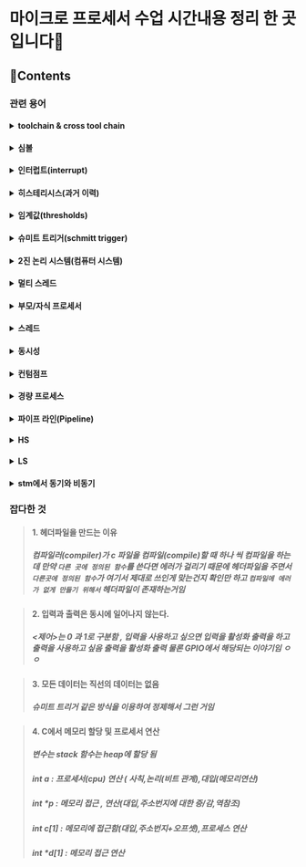 # 마이크로 프로세서 수업 시간내용 정리 한 곳 입니다💽
<!-- <a href="https://hits.seeyoufarm.com"><img src="https://hits.seeyoufarm.com/api/count/incr/badge.svg?url=https%3A%2F%2Fgithub.com%2F%2FTIL&count_bg=%2379C83D&title_bg=%23555555&icon=&icon_color=%23E7E7E7&title=hits&edge_flat=false"/></a> -->

## 📑Contents
### 관련 용어
#### <details markdown="1"><summary>toolchain & cross tool chain</summary><p>- toolchain : 프로그램(실행파일) 개발을 하는데 필요한 개발 도구들의 모임(간단하게 말하면 컴파일러)<br>- cross-toolchain : 컴파일 해서 만든 실행코드가 컴파일한 os 가 아닌 다른 os에서 실행코드를 생성하는 컴파일러를 말함</p></details>
#### <details markdown="1"><summary>심볼</summary><p>- 심볼 : 컴파일 과정에서 아직 처리되지 않은 전역변수 & 함수 이름<br>-> 나중에 심볼이 메모리 주소로 변하게 되는데 이게 처리 되면 심볼 처리 됨 아니면 심볼 처리 안됬다고 말함<br> 심볼이 생기는 이유 : C 컴파일을 할 때 하나씩 하는데 다른 파일에 함수가 정의되어있을 수도 있어서 심볼로 미리 남겨놓는 거임 주소를 처리 하지 않고</p></details>
#### <details markdown="1"><summary>인터럽트(interrupt)</summary><p>(입출력 하드웨어에서)예외 상황이 발생하여 처리 가능하도록 알려주는 것을 말함<br></p></details>
#### <details markdown="1"><summary>히스테리시스(과거 이력)</summary><p>물질이 거쳐온 과거가 현재 상태에 영향을 주는 현상<br></p></details>
#### <details markdown="1"><summary>임계값(thresholds)</summary><p>물질이 어떠한 현상에 의해 변할 때 , 상태가 변하는 경계의 상태를 임계라고 함. 약간 내가 이해한 방식으로 풀어 쓰자면 디지털 신호가 0 과 1로 나뉘는데 이 값이 정확히 0 과 1로 맞아 떨어지는 것이 아니라서 어떤 특정 값을 넘어가면 1 로 치고 어떤 특정값보다 작으면 0 으로 치는 이 특정값을 임게값이라고 부르는 것 같음<br></p></details>
#### <details markdown="1"><summary>슈미트 트리거(schmitt trigger)</summary><p>`임계값` 2개를 만들어서 정제하는거<br><img src="https://mblogthumb-phinf.pstatic.net/20111009_279/eslectures_1318150622693zdPy7_JPEG/debouncing_circuit.jpg?type=w2" /><br>여기 보이는 `VT+` 하고 `VT−` 이게 임계값임 이걸 기준으로 `VT+`를 넘어가면 1로 취급하고 `VT-` 값 보다 낮으면 0으로 취급하는게 슈미트 트리거 방식임</p></details>
#### <details markdown="1"><summary>2진 논리 시스템(컴퓨터 시스템)</summary><p>모든 것들을 2개로 처리하는것<br>{논리 : 1 , 논리 : 0}</p></details>
#### <details markdown="1"><summary>멀티 스레드</summary><p>: 하나의 프로세스 내에서 둘 이상의 스레드가 동시에 작업을 수행하는 것</p></details>
#### <details markdown="1"><summary>부모/자식 프로세서</summary><p>: 부모 프로세서 : 프로세서를 만드는 프로세서<br>자식 프로세서 :만듬 당한 프로세서</p></details>
#### <details markdown="1"><summary>스레드</summary><p>: 스레드 : 프로세서에 비해 자원을 덜 차지함</p></details>
#### <details markdown="1"><summary>동시성</summary><p>: 동시성 : 동시에 처리함 , 하지만 속도가 느려지지 않음 그렇다고 빨라지는 것도 아님<br>이게 뭔 소리냐? => 처리하는 인원이 늘어나면서 동시에 처리함 -> 작업량이 줄어듬 -> 시간이 줄어든거임<br>--->작업 효율이 올라감 작업량을 더 늘릴 수 있음</p></details>
#### <details markdown="1"><summary>컨텀점프</summary><p>: 상위 개념을 보면 하위개념이 이해됨</p></details>
#### <details markdown="1"><summary>경량 프로세스</summary><p>: 스레드 약간 그런 개념 가벼운 프로세스</p></details>
#### <details markdown="1"><summary>파이프 라인(Pipeline)</summary><p>1단계 : Instruction Fetch(명령어를 메모리에서 가져옴)<br>2단계 : Instruction Decode(명령어를 해석)<br>3단계 : Execution(명령어 실행)<br>4단계 : Memory access(특정 위치에 접근)<br>5단계 : Write Back(레지스터에 다시 씀)</p></details>
#### <details markdown="1"><summary>HS</summary><p>- HSE(High speed External) : 높은 주파수의 클럭으로 PLL을 거쳐 System Clockd으로 입력된다.<br>- HSI(high speed Internal) : stm32 에 내장되어 있는 RC발진 회로로 전원 인가 시 처음 동작하는 Clock 이다.</p></details>
#### <details markdown="1"><summary>LS</summary><p>- LSE(Low speed External) :RTC에 사용되는 CLock으로 정확한 시간을 맞추기 위한 용도로 사용된다.<br>- LSI(Low speed Internal) : 내장된 RC회로의 CLock 으로 저전력모드에서 동작이 가능하기에 Independent watchdog 과 AWU(auto wakeup)의 clock 으로 사용 가능함.</p></details>
#### <details markdown="1"><summary>stm에서 동기와 비동기</summary><p>동기 : clock 신호가 같아야 통신되는거<br>비동기 : Async 방식 , 송수신간의 동기를 맞추지 않고 문자단위로 구분하여 전송하는 방식</p></details>
### 잡다한 것
> #### 1. 헤더파일을 만드는 이유
> ##### 컴파일러(compiler)가 c 파일을 컴파일(compile)할 때 하나 씩 컴파일을 하는데 만약 `다른 곳에 정의된 함수`를 쓴다면 에러가 걸리기 때문에 헤더파일을 주면서 `다른곳에 정의된 함수`가 <i>여기서 제대로 쓰인게 맞는건지 확인</i>만 하고 `컴파일에 에러가 없게 만들기 위해서` 헤더파일이 존재하는거임

> #### 2. 입력과 출력은 동시에 일어나지 않는다.
> ##### <제어>는 0 과 1로 구분함 , 입력을 사용하고 싶으면 입력을 <i>활성화 출력</i>을 하고 출력을 사용하고 싶음 출력을 <i>활성화 출력</i> 물론 GPIO에서 해당되는 이야기임 ㅇㅇ

> #### 3. 모든 데이터는 직선의 데이터는 없음
> ##### 슈미트 트리거 같은 방식을 이용하여 정제해서 그런 거임

> #### 4. C에서 메모리 할당 및 프로세서 연산
> ##### 변수는 stack 함수는 heap에 할당 됨
> ##### int a : 프로세서(cpu) 연산 ( 사칙,논리(비트 관계),대입(메모리연산)
> ##### int *p : 메모리 접근 , 연산(대입,주소번지에 대한 증/감,역참조)
> ##### int c[1] : 메모리에 접근함(대입,주소번지+오프셋),프로세스 연산
> ##### int *d[1] : 메모리 접근 연산
